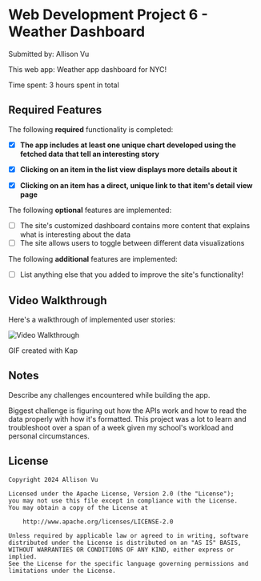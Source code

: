 # Web Development Project 6 - Weather Dashboard

Submitted by: Allison Vu

This web app: Weather app dashboard for NYC!

Time spent: 3 hours spent in total

## Required Features

The following **required** functionality is completed:

- [X] **The app includes at least one unique chart developed using the fetched data that tell an interesting story**
- [X] **Clicking on an item in the list view displays more details about it**
- [X] **Clicking on an item has a direct, unique link to that item's detail view page**


The following **optional** features are implemented:

- [ ] The site's customized dashboard contains more content that explains what is interesting about the data
- [ ] The site allows users to toggle between different data visualizations

The following **additional** features are implemented:

* [ ] List anything else that you added to improve the site's functionality!

## Video Walkthrough

Here's a walkthrough of implemented user stories:

<img src='https://media.giphy.com/media/v1.Y2lkPTc5MGI3NjExNmR0Mjhibm44bmF6Mjl2a3F2czc4emg5OXp5NmY4NjEydzJzcHFiZyZlcD12MV9pbnRlcm5hbF9naWZfYnlfaWQmY3Q9Zw/I9G0Km0dbGEFPBhnMw/giphy.gif' title='Video Walkthrough' width='' alt='Video Walkthrough' />

<!-- Replace this with whatever GIF tool you used! -->
GIF created with Kap
<!-- Recommended tools:
[Kap](https://getkap.co/) for macOS
[ScreenToGif](https://www.screentogif.com/) for Windows
[peek](https://github.com/phw/peek) for Linux. -->

## Notes

Describe any challenges encountered while building the app.

Biggest challenge is figuring out how the APIs work and how to read the data properly with how it's formatted.
This project was a lot to learn and troubleshoot over a span of a week given my school's workload and personal circumstances.

## License

    Copyright 2024 Allison Vu

    Licensed under the Apache License, Version 2.0 (the "License");
    you may not use this file except in compliance with the License.
    You may obtain a copy of the License at

        http://www.apache.org/licenses/LICENSE-2.0

    Unless required by applicable law or agreed to in writing, software
    distributed under the License is distributed on an "AS IS" BASIS,
    WITHOUT WARRANTIES OR CONDITIONS OF ANY KIND, either express or implied.
    See the License for the specific language governing permissions and
    limitations under the License.
